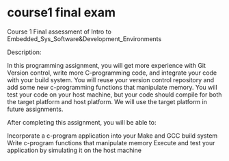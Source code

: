 # course1 final exam
Course 1 Final assessment of Intro to Embedded_Sys_Software&amp;Development_Environments

Description:

In this programming assignment, you will get more experience with Git Version control, write more C-programming code, and integrate your code with your build system. You will reuse your version control repository and add some new c-programming functions that manipulate memory. You will test your code on your host machine, but your code should compile for both the target platform and host platform. We will use the target platform in future assignments.

After completing this assignment, you will be able to:

Incorporate a c-program application into your Make and GCC build system
Write c-program functions that manipulate memory
Execute and test your application by simulating it on the host machine
